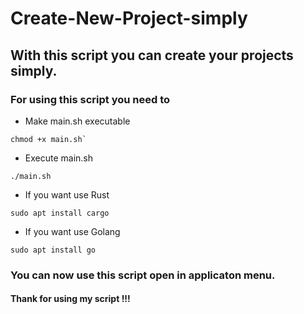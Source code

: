 # Create-New-Project-simply
## With this script you can create your projects simply.

### For using this script you need to 

* Make main.sh executable 
```
chmod +x main.sh`
```
* Execute main.sh 
```
./main.sh
```

* If you want use Rust 
```
sudo apt install cargo
```

* If you want use Golang 
```
sudo apt install go
```

### You can now use this script open in applicaton menu.
#### Thank for using my script !!!

